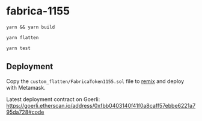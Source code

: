 # fabrica-1155

`yarn && yarn build`

`yarn flatten`

`yarn test`

## Deployment

Copy the `custom_flatten/FabricaToken1155.sol` file to [remix](https://remix.ethereum.org/) and deploy with Metamask.

Latest deployment contract on Goerli:
https://goerli.etherscan.io/address/0xfbb0403140f41f0a8caff57ebbe6221a795da728#code
